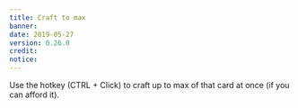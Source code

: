 ```yaml
---
title: Craft to max
banner: 
date: 2019-05-27
version: 0.26.0
credit: 
notice: 
---
```


Use the hotkey (CTRL + Click) to craft up to max of that card at once (if you can afford it).
